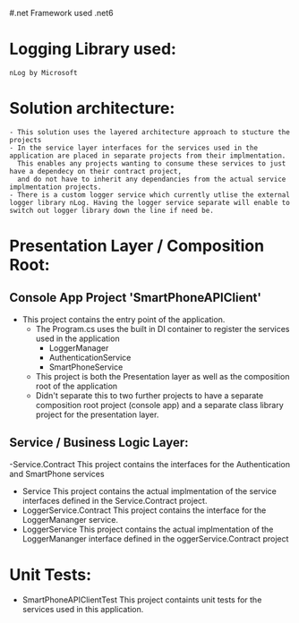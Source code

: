 #.net Framework used
	.net6
# Logging Library used: 
	nLog by Microsoft

# Solution architecture:
	- This solution uses the layered architecture approach to stucture the projects
	- In the service layer interfaces for the services used in the application are placed in separate projects from their implmentation. 
	  This enables any projects wanting to consume these services to just have a dependecy on their contract project, 
	  and do not have to inherit any dependancies from the actual service implmentation projects.
	- There is a custom logger service which currently utlise the external logger library nLog. Having the logger service separate will enable to switch out logger library down the line if need be. 
	
# Presentation Layer / Composition Root:
## Console App Project 'SmartPhoneAPIClient'
- This project contains the entry point of the application.
	- The Program.cs uses the built in DI container to register the services used in the application	
		- LoggerManager
		- AuthenticationService
		- SmartPhoneService
   - This project is both the Presentation layer as well as the composition root of the application
   - Didn't separate this to two further projects to have a separate composition root project (console app) and a separate class library project for the presentation layer. 
		
## Service / Business Logic Layer:		
 -Service.Contract
	This project contains the interfaces for the Authentication and SmartPhone services	
- Service
	This project contains the actual implmentation of the service interfaces defined in the Service.Contract project.		
- LoggerService.Contract
	This project contains the interface for the LoggerMananger service.	
- LoggerService
	This project contains the actual implmentation of the LoggerMananger interface defined in the oggerService.Contract project
		
# Unit Tests:
 - SmartPhoneAPIClientTest
	This project containts unit tests for the services used in this application.
	
	